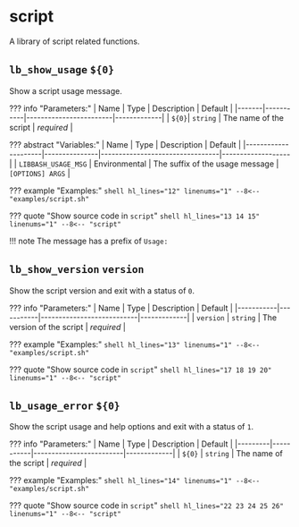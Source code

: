 # script

A library of script related functions.

## `lb_show_usage` `${0}`

Show a script usage message.

??? info "Parameters:"
    | Name  | Type      | Description            | Default     |
    |-------|-----------|------------------------|-------------|
    | `${0}`| `string`  | The name of the script | *required*  |

??? abstract "Variables:"
    | Name                | Type          | Description                     | Default           |
    |---------------------|---------------|---------------------------------|-------------------|
    | `LIBBASH_USAGE_MSG` | Environmental | The suffix of the usage message | `[OPTIONS] ARGS`  |

??? example "Examples:"
    ```shell hl_lines="12" linenums="1"
    --8<-- "examples/script.sh"
    ```

??? quote "Show source code in `script`"
    ```shell hl_lines="13 14 15" linenums="1"
    --8<-- "script"
    ```

!!! note
    The message has a prefix of `Usage: `

## `lb_show_version` `version`

Show the script version and exit with a status of `0`.

??? info "Parameters:"
    | Name      | Type      | Description               | Default     |
    |-----------|-----------|---------------------------|-------------|
    | `version` | `string`  | The version of the script | *required*  |

??? example "Examples:"
    ```shell hl_lines="13" linenums="1"
    --8<-- "examples/script.sh"
    ```

??? quote "Show source code in `script`"
    ```shell hl_lines="17 18 19 20" linenums="1"
    --8<-- "script"
    ```

## `lb_usage_error` `${0}`

Show the script usage and help options and exit with a status of `1`.

??? info "Parameters:"
    | Name    | Type      | Description             | Default     |
    |---------|-----------|-------------------------|-------------|
    | `${0}`  | `string`  | The name of the script  | *required*  |

??? example "Examples:"
    ```shell hl_lines="14" linenums="1"
    --8<-- "examples/script.sh"
    ```

??? quote "Show source code in `script`"
    ```shell hl_lines="22 23 24 25 26" linenums="1"
    --8<-- "script"
    ```
